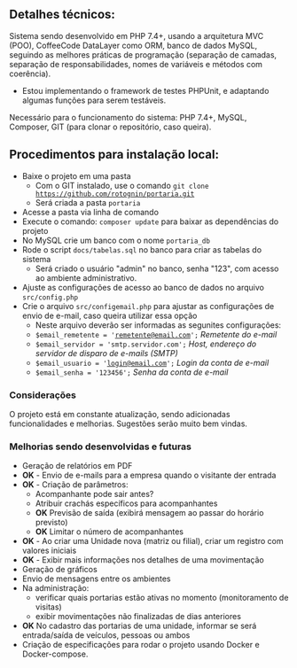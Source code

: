 ## Detalhes técnicos:

Sistema sendo desenvolvido em PHP 7.4+, usando a arquitetura MVC (POO), CoffeeCode DataLayer como ORM, banco de dados MySQL, seguindo as melhores práticas de programação (separação de camadas, separação de responsabilidades, nomes de variáveis e métodos com coerência).

- Estou implementando o framework de testes PHPUnit, e adaptando algumas funções para serem testáveis.

Necessário para o funcionamento do sistema: PHP 7.4+, MySQL, Composer, GIT (para clonar o repositório, caso queira).

## Procedimentos para instalação local:

- Baixe o projeto em uma pasta
  - Com o GIT instalado, use o comando <code>git clone https://github.com/rotognin/portaria.git</code>
  - Será criada a pasta <code>portaria</code>
- Acesse a pasta via linha de comando
- Execute o comando: <code>composer update</code> para baixar as dependências do projeto
- No MySQL crie um banco com o nome <code>portaria_db</code>
- Rode o script <code>docs/tabelas.sql</code> no banco para criar as tabelas do sistema
  - Será criado o usuário "admin" no banco, senha "123", com acesso ao ambiente administrativo.
- Ajuste as configurações de acesso ao banco de dados no arquivo <code>src/config.php</code>
- Crie o arquivo <code>src/configemail.php</code> para ajustar as configurações de envio de e-mail, caso queira utilizar essa opção
  - Neste arquivo deverão ser informadas as segunites configurações:
  - <code>$email_remetente = 'remetente@email.com';</code> <i> Remetente do e-mail </i>
  - <code>$email_servidor = 'smtp.servidor.com';</code> <i> Host, endereço do servidor de disparo de e-mails (SMTP) </i>
  - <code>$email_usuario = 'login@email.com';</code> <i> Login da conta de e-mail </i>
  - <code>$email_senha = '123456';</code> <i> Senha da conta de e-mail </i>

### Considerações

O projeto está em constante atualização, sendo adicionadas funcionalidades e melhorias. Sugestões serão muito bem vindas.

### Melhorias sendo desenvolvidas e futuras

- Geração de relatórios em PDF
- <b>OK</b> - Envio de e-mails para a empresa quando o visitante der entrada
- <b>OK</b> - Criação de parâmetros:
  - Acompanhante pode sair antes?
  - Atribuir crachás específicos para acompanhantes
  - <b>OK</b> Previsão de saída (exibirá mensagem ao passar do horário previsto)
  - <b>OK</b> Limitar o número de acompanhantes
- <b>OK</b> - Ao criar uma Unidade nova (matriz ou filial), criar um registro com valores iniciais
- <b>OK</b> - Exibir mais informações nos detalhes de uma movimentação
- Geração de gráficos
- Envio de mensagens entre os ambientes
- Na administração:
  - verificar quais portarias estão ativas no momento (monitoramento de visitas)
  - exibir movimentações não finalizadas de dias anteriores
- <b>OK</b> No cadastro das portarias de uma unidade, informar se será entrada/saída de veículos, pessoas ou ambos
- Criação de especificações para rodar o projeto usando Docker e Docker-compose.

